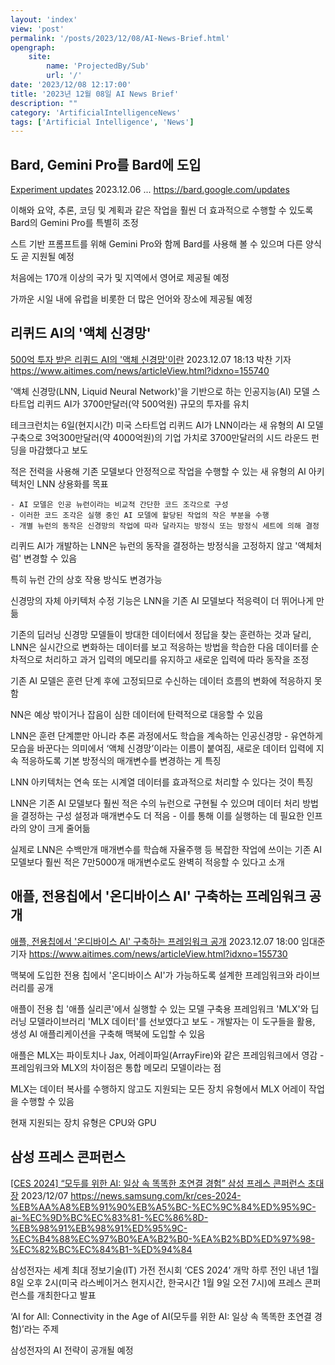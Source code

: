 ```yaml
---
layout: 'index'
view: 'post'
permalink: '/posts/2023/12/08/AI-News-Brief.html'
opengraph:
    site:
        name: 'ProjectedBy/Sub'
        url: '/'
date: '2023/12/08 12:17:00'
title: '2023년 12월 08일 AI News Brief'
description: ""
category: 'ArtificialIntelligenceNews'
tags: ['Artificial Intelligence', 'News']
---
```


## Bard, Gemini Pro를 Bard에 도입

[Experiment updates](https://bard.google.com/updates)
<date>2023.12.06</date>
<author>...</author>
<url>https://bard.google.com/updates</url>

이해와 요약, 추론, 코딩 및 계획과 같은 작업을 훨씬 더 효과적으로 수행할 수 있도록 Bard의 Gemini Pro를 특별히 조정

스트 기반 프롬프트를 위해 Gemini Pro와 함께 Bard를 사용해 볼 수 있으며 다른 양식도 곧 지원될 예정

처음에는 170개 이상의 국가 및 지역에서 영어로 제공될 예정

가까운 시일 내에 유럽을 비롯한 더 많은 언어와 장소에 제공될 예정

## 리퀴드 AI의 '액체 신경망'

[500억 투자 받은 리퀴드 AI의 '액체 신경망'이란](https://www.aitimes.com/news/articleView.html?idxno=155740)
<date>2023.12.07 18:13</date>
<author>박찬 기자</author>
<url>https://www.aitimes.com/news/articleView.html?idxno=155740</url>

'액체 신경망(LNN, Liquid Neural Network)'을 기반으로 하는 인공지능(AI) 모델 스타트업 리퀴드 AI가 3700만달러(약 500억원) 규모의 투자를 유치

테크크런치는 6일(현지시간) 미국 스타트업 리퀴드 AI가 LNN이라는 새 유형의 AI 모델 구축으로 3억300만달러(약 4000억원)의 기업 가치로 3700만달러의 시드 라운드 펀딩을 마감했다고 보도

적은 전력을 사용해 기존 모델보다 안정적으로 작업을 수행할 수 있는 새 유형의 AI 아키텍처인 LNN 상용화를 목표

    - AI 모델은 인공 뉴런이라는 비교적 간단한 코드 조각으로 구성
    - 이러한 코드 조각은 실행 중인 AI 모델에 할당된 작업의 작은 부분을 수행
    - 개별 뉴런의 동작은 신경망의 작업에 따라 달라지는 방정식 또는 방정식 세트에 의해 결정

리퀴드 AI가 개발하는 LNN은 뉴런의 동작을 결정하는 방정식을 고정하지 않고 '액체처럼' 변경할 수 있음

특히 뉴런 간의 상호 작용 방식도 변경가능

신경망의 자체 아키텍처 수정 기능은 LNN을 기존 AI 모델보다 적응력이 더 뛰어나게 만듦

기존의 딥러닝 신경망 모델들이 방대한 데이터에서 정답을 찾는 훈련하는 것과 달리, LNN은 실시간으로 변화하는 데이터를 보고 적응하는 방법을 학습한 다음 데이터를 순차적으로 처리하고 과거 입력의 메모리를 유지하고 새로운 입력에 따라 동작을 조정

기존 AI 모델은 훈련 단계 후에 고정되므로 수신하는 데이터 흐름의 변화에 적응하지 못함

NN은 예상 밖이거나 잡음이 심한 데이터에 탄력적으로 대응할 수 있음

LNN은 훈련 단계뿐만 아니라 추론 과정에서도 학습을 계속하는 인공신경망 - 유연하게 모습을 바꾼다는 의미에서 ‘액체 신경망’이라는 이름이 붙여짐, 새로운 데이터 입력에 지속 적응하도록 기본 방정식의 매개변수를 변경하는 게 특징

LNN 아키텍처는 연속 또는 시계열 데이터를 효과적으로 처리할 수 있다는 것이 특징

LNN은 기존 AI 모델보다 훨씬 적은 수의 뉴런으로 구현될 수 있으며 데이터 처리 방법을 결정하는 구성 설정과 매개변수도 더 적음 - 이를 통해 이를 실행하는 데 필요한 인프라의 양이 크게 줄어듦

실제로 LNN은 수백만개 매개변수를 학습해 자율주행 등 복잡한 작업에 쓰이는 기존 AI 모델보다 훨씬 적은 7만5000개 매개변수로도 완벽히 적응할 수 있다고 소개

## 애플, 전용칩에서 '온디바이스 AI' 구축하는 프레임워크 공개

[애플, 전용칩에서 '온디바이스 AI' 구축하는 프레임워크 공개](https://www.aitimes.com/news/articleView.html?idxno=155730)
<date>2023.12.07 18:00</date>
<author>임대준 기자</author>
<url>https://www.aitimes.com/news/articleView.html?idxno=155730</url>

맥북에 도입한 전용 칩에서 '온디바이스 AI'가 가능하도록 설계한 프레임워크와 라이브러리를 공개

애플이 전용 칩 '애플 실리콘'에서 실행할 수 있는 모델 구축용 프레임워크 'MLX'와 딥러닝 모델라이브러리 'MLX 데이터'를 선보였다고 보도 - 개발자는 이 도구들을 활용, 생성 AI 애플리케이션을 구축해 맥북에 도입할 수 있음

애플은 MLX는 파이토치나 Jax, 어레이파일(ArrayFire)와 같은 프레임워크에서 영감 - 프레임워크와 MLX의 차이점은 통합 메모리 모델이라는 점

MLX는 데이터 복사를 수행하지 않고도 지원되는 모든 장치 유형에서 MLX 어레이 작업을 수행할 수 있음

현재 지원되는 장치 유형은 CPU와 GPU

## 삼성 프레스 콘퍼런스

[\[CES 2024\] “모두를 위한 AI: 일상 속 똑똑한 초연결 경험” 삼성 프레스 콘퍼런스 초대장](https://news.samsung.com/kr/ces-2024-%EB%AA%A8%EB%91%90%EB%A5%BC-%EC%9C%84%ED%95%9C-ai-%EC%9D%BC%EC%83%81-%EC%86%8D-%EB%98%91%EB%98%91%ED%95%9C-%EC%B4%88%EC%97%B0%EA%B2%B0-%EA%B2%BD%ED%97%98-%EC%82%BC%EC%84%B1-%ED%94%84)
<date>2023/12/07</date>
<author></author>
<url>https://news.samsung.com/kr/ces-2024-%EB%AA%A8%EB%91%90%EB%A5%BC-%EC%9C%84%ED%95%9C-ai-%EC%9D%BC%EC%83%81-%EC%86%8D-%EB%98%91%EB%98%91%ED%95%9C-%EC%B4%88%EC%97%B0%EA%B2%B0-%EA%B2%BD%ED%97%98-%EC%82%BC%EC%84%B1-%ED%94%84</url>

삼성전자는 세계 최대 정보기술(IT) 가전 전시회 ‘CES 2024’ 개막 하루 전인 내년 1월 8일 오후 2시(미국 라스베이거스 현지시간, 한국시간 1월 9일 오전 7시)에 프레스 콘퍼런스를 개최한다고 발표

‘AI for All: Connectivity in the Age of AI(모두를 위한 AI: 일상 속 똑똑한 초연결 경험)’라는 주제

삼성전자의 AI 전략이 공개될 예정
